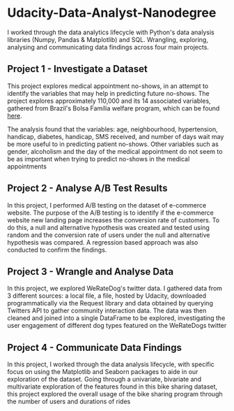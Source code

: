 # Udacity-Data-Analyst-Nanodegree
I worked through the data analytics lifecycle with Python's data analysis libraries (Numpy, Pandas &amp; Matplotlib) and SQL. Wrangling, exploring, analysing and communicating data findings across four main projects. 

## Project 1 - Investigate a Dataset
This project explores medical appointment no-shows, in an attempt to identify the variables that may help in predicting future no-shows. The project explores approximately 110,000 and its 14 associated variables, gathered from Brazil's Bolsa Família welfare program, which can be found [here](https://www.kaggle.com/joniarroba/noshowappointments). 

The analysis found that the variables: age, neighbourhood, hypertension, handicap, diabetes, handicap, SMS received, and number of days wait may be more useful to in predicting patient no-shows. Other variables such as gender, alcoholism and the day of the medical appointment do not seem to be as important when trying to predict no-shows in the medical appointments

## Project 2 - Analyse A/B Test Results
In this project, I performed A/B testing on the dataset of e-commerce website. The purpose of the A/B testing is to identify if the e-commerce website new landing page increases the conversion rate of customers. To do this, a null and alternative hypothesis was created and tested using random and the conversion rate of users under the null and alternative hypothesis was compared. A regression based approach was also conducted to confirm the findings.

## Project 3 - Wrangle and Analyse Data
In this project, we explored WeRateDog's twitter data. I gathered data from 3 different sources: a local file, a file, hosted by Udacity, downloaded programmatically via the Request library and data obtained by querying Twitters API to gather community interaction data. The data was then cleaned and joined into a single DataFrame to be explored, investigating the user engagement of different dog types featured on the WeRateDogs twitter

## Project 4 - Communicate Data Findings
In this project, I worked through the data analysis lifecycle, with specific focus on using the Matplotlib and Seaborn packages to aide in our exploration of the dataset. Going through a univariate, bivariate and multivariate exploration of the features found in this bike sharing dataset, this project explored the overall usage of the bike sharing program through the number of users and durations of rides
